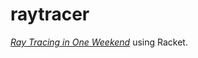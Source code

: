 # raytracer

[_Ray Tracing in One Weekend_](https://raytracing.github.io/books/RayTracingInOneWeekend.html) using Racket.

